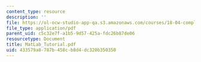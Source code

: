 ```yaml
---
content_type: resource
description: ''
file: https://ol-ocw-studio-app-qa.s3.amazonaws.com/courses/18-04-complex-variables-with-applications-fall-1999/433579a8787b458cb8d4dc320b350350_MatLab_Tutorial.pdf
file_type: application/pdf
parent_uid: c5c32e7f-a1b5-9d57-425a-fdc26b87de06
resourcetype: Document
title: MatLab_Tutorial.pdf
uid: 433579a8-787b-458c-b8d4-dc320b350350
---
```

